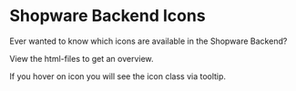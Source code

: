 # Shopware Backend Icons

Ever wanted to know which icons are available in the Shopware Backend?

View the html-files to get an overview. 

If you hover on icon you will see the icon class via tooltip. 

